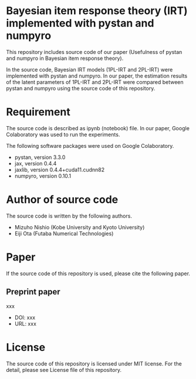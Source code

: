 # Bayesian item response theory (IRT) implemented with pystan and numpyro
This repository includes source code of our paper (Usefulness of pystan and numpyro in Bayesian item response theory).

In the source code, Bayesian IRT models (1PL-IRT and 2PL-IRT) were implemented with pystan and numpyro.
In our paper, the estimation results of the latent parameters of 1PL-IRT and 2PL-IRT were compared between pystan and numpyro using the source code of this repository. 


# Requirement
The source code is described as ipynb (notebook) file. 
In our paper, Google Colaboratory was used to run the experiments. 

The following software packages were used on Google Colaboratory.

* pystan, version 3.3.0
* jax, version 0.4.4
* jaxlib, version 0.4.4+cuda11.cudnn82
* numpyro, version 0.10.1


# Author of source code
The source code is written by the following authors.

* Mizuho Nishio (Kobe University and Kyoto University)
* Eiji Ota (Futaba Numerical Technologies) 


# Paper
If the source code of this repository is used, please cite the following paper.

## Preprint paper
xxx

* DOI: xxx 
* URL: xxx 


# License
The source code of this repository is licensed under MIT license. For the detail, please see License file of this repository.

